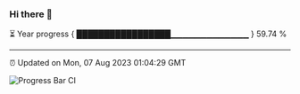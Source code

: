 ### Hi there 👋

⏳ Year progress { █████████████████▁▁▁▁▁▁▁▁▁▁▁▁▁ } 59.74 %

---

⏰ Updated on Mon, 07 Aug 2023 01:04:29 GMT

![Progress Bar CI](https://github.com/JuvenileQ/Progress-Bar-CI/workflows/main/badge.svg)
